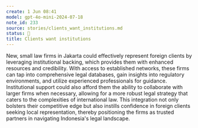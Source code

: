 ```yaml
---
create: 1 Jun 08:41
model: gpt-4o-mini-2024-07-18
note_id: 233
source: stories/clients_want_institutions.md
status: 🤖
title: Clients want institutions
---
```


New, small law firms in Jakarta could effectively represent foreign clients by leveraging institutional backing, which provides them with enhanced resources and credibility. With access to established networks, these firms can tap into comprehensive legal databases, gain insights into regulatory environments, and utilize experienced professionals for guidance. Institutional support could also afford them the ability to collaborate with larger firms when necessary, allowing for a more robust legal strategy that caters to the complexities of international law. This integration not only bolsters their competitive edge but also instills confidence in foreign clients seeking local representation, thereby positioning the firms as trusted partners in navigating Indonesia's legal landscape.